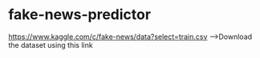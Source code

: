 # fake-news-predictor
https://www.kaggle.com/c/fake-news/data?select=train.csv
-->Download the dataset using this link
